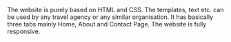 The website is purely based on HTML and CSS. The templates, text etc. can be used by any travel agency 
or any similar organisation. It has basically three tabs mainly Home, About and Contact Page. The website is 
fully responsive.

